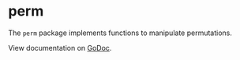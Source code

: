 # perm

The `perm` package implements functions to manipulate permutations.

View documentation on [GoDoc](http://godoc.org/bitbucket.org/creachadair/perm).
